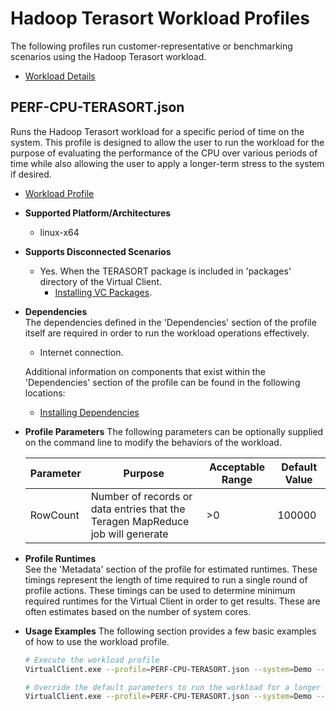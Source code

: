 # Hadoop Terasort Workload Profiles
The following profiles run customer-representative or benchmarking scenarios using the
 Hadoop Terasort workload.

* [Workload Details](./hadoop.md)

## PERF-CPU-TERASORT.json
Runs the Hadoop Terasort workload for a specific period of time on the system. This profile is designed to allow the user to run the workload for the purpose of evaluating
the performance of the CPU over various periods of time while also allowing the user to apply a longer-term stress to the system if desired.

* [Workload Profile](https://github.com/microsoft/VirtualClient/blob/main/src/VirtualClient/VirtualClient.Main/profiles/PERF-CPU-TERASORT.json)

* **Supported Platform/Architectures**
  * linux-x64

* **Supports Disconnected Scenarios**  
  * Yes. When the TERASORT package is included in 'packages' directory of the Virtual Client.
    * [Installing VC Packages](../../dependencies/0001-install-vc-packages.md).

* **Dependencies**  
  The dependencies defined in the 'Dependencies' section of the profile itself are required in order to run the workload operations effectively.
  * Internet connection.

  Additional information on components that exist within the 'Dependencies' section of the profile can be found in the following locations:
  * [Installing Dependencies](https://microsoft.github.io/VirtualClient/docs/category/dependencies/)

* **Profile Parameters**
  The following parameters can be optionally supplied on the command line to modify the behaviors of the workload.

  | Parameter | Purpose | Acceptable Range | Default Value |
  |-----------|---------|------------------|---------------|
  | RowCount | Number of records or data entries that the Teragen MapReduce job will generate| >0 | 100000 |

* **Profile Runtimes**  
  See the 'Metadata' section of the profile for estimated runtimes. These timings represent the length of time required to run a single round of profile 
  actions. These timings can be used to determine minimum required runtimes for the Virtual Client in order to get results. These are often estimates based on the
  number of system cores. 

* **Usage Examples**
  The following section provides a few basic examples of how to use the workload profile.

  ```bash
  # Execute the workload profile
  VirtualClient.exe --profile=PERF-CPU-TERASORT.json --system=Demo --timeout=1440 --packageStore="{BlobConnectionString|SAS Uri}"

  # Override the default parameters to run the workload for a longer period of time
  VirtualClient.exe --profile=PERF-CPU-TERASORT.json --system=Demo --timeout=1440 --packageStore="{BlobConnectionString|SAS Uri}" --parameters="RowCount=10000"
  ```
